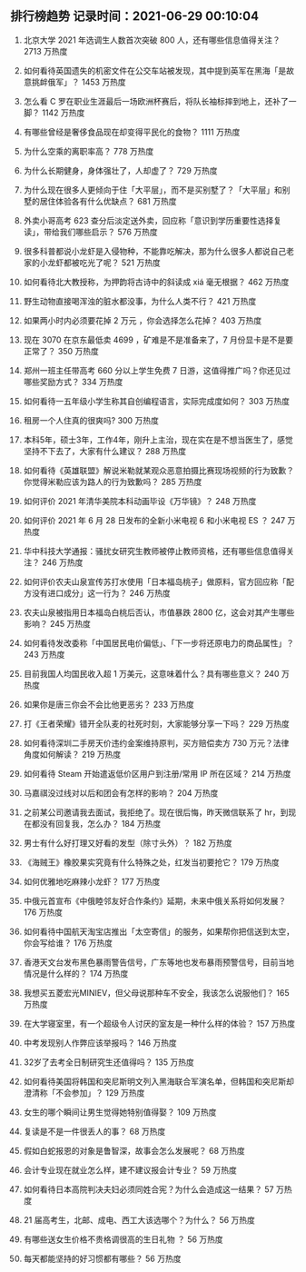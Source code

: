 
## 排行榜趋势 记录时间：2021-06-29 00:10:04
  
  1. 北京大学 2021 年选调生人数首次突破 800 人，还有哪些信息值得关注？ 2713 万热度
    
  2. 如何看待英国遗失的机密文件在公交车站被发现，其中提到英军在黑海「是故意挑衅俄军」？ 1453 万热度
    
  3. 怎么看 C 罗在职业生涯最后一场欧洲杯赛后，将队长袖标摔到地上，还补了一脚？ 1142 万热度
    
  4. 有哪些曾经是奢侈食品现在却变得平民化的食物？ 1111 万热度
    
  5. 为什么空乘的离职率高？ 778 万热度
    
  6. 为什么长期健身，身体强壮了，人却虚了？ 729 万热度
    
  7. 为什么现在很多人更倾向于住「大平层」，而不是买别墅了？「大平层」和别墅的居住体验各有什么优缺点？ 681 万热度
    
  8. 外卖小哥高考 623 查分后淡定送外卖，回应称「意识到学历重要性选择复读」，带给我们哪些启示？ 576 万热度
    
  9. 很多科普都说小龙虾是入侵物种，不能靠吃解决，那为什么很多人都说自己老家的小龙虾都被吃光了呢？ 521 万热度
    
  10. 如何看待北大教授称，为押韵将古诗中的斜读成 xiá 毫无根据？ 462 万热度
    
  11. 野生动物直接喝浑浊的脏水都没事，为什么人类不行？ 421 万热度
    
  12. 如果两小时内必须要花掉 2 万元 ，你会选择怎么花掉？ 403 万热度
    
  13. 现在 3070 在京东最低卖 4699 ，矿难是不是准备来了，7 月份显卡是不是要正常了？ 350 万热度
    
  14. 郑州一班主任带高考 660 分以上学生免费 7 日游，这值得推广吗？你还见过哪些奖励方式？ 334 万热度
    
  15. 如何看待一五年级小学生称其自创编程语言，实际完成度如何？ 303 万热度
    
  16. 租房一个人住真的很爽吗? 300 万热度
    
  17. 本科5年，硕士3年，工作4年，刚升上主治，现在实在是不想当医生了，感觉坚持不下去了，大家有什么建议？ 288 万热度
    
  18. 如何看待《英雄联盟》解说米勒就某观众恶意拍摄比赛现场视频的行为致歉？你觉得米勒应该为路人的行为致歉吗？ 285 万热度
    
  19. 如何评价 2021 年清华美院本科动画毕设《万华镜》？ 248 万热度
    
  20. 如何评价 2021 年 6 月 28 日发布的全新小米电视 6 和小米电视 ES ？ 247 万热度
    
  21. 华中科技大学通报：骚扰女研究生教师被停止教师资格，还有哪些信息值得关注？ 246 万热度
    
  22. 如何评价农夫山泉宣传苏打水使用「日本福岛桃子」做原料，官方回应称「配方没有进口成分」这一行为？ 246 万热度
    
  23. 农夫山泉被指用日本福岛白桃后否认，市值暴跌 2800 亿，这会对其产生哪些影响？ 245 万热度
    
  24. 如何看待发改委称「中国居民电价偏低」、「下一步将还原电力的商品属性」？ 243 万热度
    
  25. 目前我国人均国民收入超 1 万美元，这意味着什么？具有哪些意义？ 240 万热度
    
  26. 如果你是唐三你会不会比他更恶劣？ 233 万热度
    
  27. 打《王者荣耀》错开全队麦的社死时刻，大家能够分享一下吗？ 229 万热度
    
  28. 如何看待深圳二手房天价违约金案维持原判，买方赔偿卖方 730 万元？法律角度如何解读？ 219 万热度
    
  29. 如何看待 Steam 开始遣返低价区用户到注册/常用 IP 所在区域？ 214 万热度
    
  30. 马嘉祺没过线对以后和团会有怎样的影响？ 204 万热度
    
  31. 之前某公司邀请我去面试，我拒绝了。现在很后悔，昨天微信联系了 hr，到现在都没有回复我，怎么办？ 184 万热度
    
  32. 男士有什么好打理又好看的发型（除寸头外）？ 182 万热度
    
  33. 《海贼王》橡胶果实究竟有什么特殊之处，红发当初要抢它？ 179 万热度
    
  34. 如何优雅地吃麻辣小龙虾？ 177 万热度
    
  35. 中俄元首宣布《中俄睦邻友好合作条约》延期，未来中俄关系将如何发展？ 176 万热度
    
  36. 如何看待中国航天淘宝店推出「太空寄信」的服务，如果帮你把信送到太空，你会写给谁？ 176 万热度
    
  37. 香港天文台发布黑色暴雨警告信号，广东等地也发布暴雨预警信号，目前当地情况是什么样的？ 174 万热度
    
  38. 我想买五菱宏光MINIEV，但父母说那种车不安全，我该怎么说服他们？ 165 万热度
    
  39. 在大学寝室里，有一个超级令人讨厌的室友是一种什么样的体验？ 157 万热度
    
  40. 中考发现别人作弊应该举报吗？ 146 万热度
    
  41. 32岁了去考全日制研究生还值得吗？ 135 万热度
    
  42. 如何看待美国将韩国和突尼斯明文列入黑海联合军演名单，但韩国和突尼斯却澄清称「不会参加」？ 129 万热度
    
  43. 女生的哪个瞬间让男生觉得她特别值得娶？ 109 万热度
    
  44. 复读是不是一件很丢人的事？ 68 万热度
    
  45. 假如白蛇报恩的对象是鲁智深，故事会怎么发展呢？ 68 万热度
    
  46. 会计专业现在就业怎么样，建不建议报会计专业？ 59 万热度
    
  47. 如何看待日本高院判决夫妇必须同姓合宪？为什么会造成这一结果？ 57 万热度
    
  48. 21 届高考生，北邮、成电、西工大该选哪个？为什么？ 56 万热度
    
  49. 有哪些送女生价格不贵格调很高的生日礼物 ？ 56 万热度
    
  50. 每天都能坚持的好习惯都有哪些？ 56 万热度
    